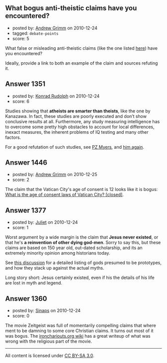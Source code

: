 ## What bogus anti-theistic claims have you encountered?

- posted by: [Andrew Grimm](https://stackexchange.com/users/-1/270-andrew-grimm) on 2010-12-24
- tagged: `debate-points`
- score: 5

What false or misleading anti-theistic claims (like the one listed [here](http://atheism.stackexchange.com/questions/1071/has-anyone-found-any-supporting-materials-that-confirm-repudiate-this-oft-cited-s)) have you encountered?

Ideally, provide a link to both an example of the claim and sources refuting it.


## Answer 1351

- posted by: [Konrad Rudolph](https://stackexchange.com/users/-1/82-konrad-rudolph) on 2010-12-24
- score: 6

Studies showing that **atheists are smarter than theists**, like the one by Kanazawa. In fact, these studies are poorly executed and don’t show conclusive results at all. Furthermore, any study measuring intelligence has to overcome some pretty high obstacles to account for local differences, inexact measures, the inherent problems of IQ testing and many other factors.

For a good refutation of such studies, see [PZ Myers](http://scienceblogs.com/pharyngula/2010/02/stop_patting_yourselves_on_the.php), and [him again](http://scienceblogs.com/pharyngula/2007/07/whos_smarter_than_who.php).


## Answer 1446

- posted by: [Andrew Grimm](https://stackexchange.com/users/-1/270-andrew-grimm) on 2010-12-25
- score: 2

<p>The claim that the Vatican City's age of consent is 12 looks like it is bogus: <a href="http://atheism.stackexchange.com/questions/1243/what-is-the-age-of-consent-laws-of-vatican-city-closed">What is the age of consent laws of Vatican City? [closed]</a>.</p>



## Answer 1377

- posted by: [Juliet](https://stackexchange.com/users/-1/318-juliet) on 2010-12-24
- score: 1

Worst argument by a wide margin is the claim that **Jesus never existed**, or that he's **a reinvention of other dying god-men**. Sorry to say this, but these claims are based on 150 year old, out-dated scholarship, and its an extremely minority opinion among historians today.

See <a href="http://forums.randi.org/showthread.php?t=25009">this discussion</a> for a detailed listing of gods presumed to be prototypes, and how they stack up against the actual myths.

Long story short: Jesus certainly existed, even if his the details of his life are lost in myth and legend.


## Answer 1360

- posted by: [Sinaps](https://stackexchange.com/users/-1/333-sinaps) on 2010-12-24
- score: 0

<p>The movie Zeitgeist was full of momentarily compelling claims that where ment to be damning to some core Christian claims.  It turns out most of it was bogus.  The <a href="http://wiki.ironchariots.org/index.php?title=Zeitgeist" rel="nofollow">ironchariouts.org wiki</a> has a great writeup of what was wrong with the religious part of the movie.</p>




---

All content is licensed under [CC BY-SA 3.0](https://creativecommons.org/licenses/by-sa/3.0/).
